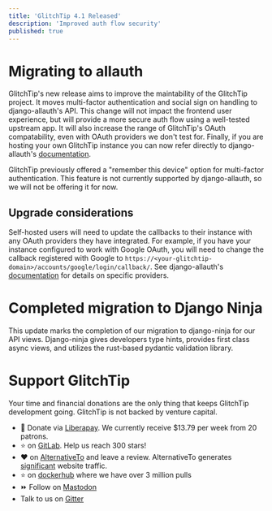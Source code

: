 ```yaml
---
title: 'GlitchTip 4.1 Released'
description: 'Improved auth flow security'
published: true
---
```


# Migrating to allauth

GlitchTip's new release aims to improve the maintability of the GlitchTip project. It moves multi-factor authentication and social sign on handling to django-allauth's API. This change will not impact the frontend user experience, but will provide a more secure auth flow using a well-tested upstream app. It will also increase the range of GlitchTip's OAuth compatability, even with OAuth providers we don't test for. Finally, if you are hosting your own GlitchTip instance you can now refer directly to django-allauth's [documentation](https://docs.allauth.org).

GlitchTip previously offered a "remember this device" option for multi-factor authentication. This feature is not currently supported by django-allauth, so we will not be offering it for now.

## Upgrade considerations

Self-hosted users will need to update the callbacks to their instance with any OAuth providers they have integrated. For example, if you have your instance configured to work with Google OAuth, you will need to change the callback registered with Google to `https://<your-glitchtip-domain>/accounts/google/login/callback/`. See django-allauth's [documentation](https://docs.allauth.org/) for details on specific providers.

# Completed migration to Django Ninja

This update marks the completion of our migration to django-ninja for our API views. Django-ninja gives developers type hints, provides first class async views, and utilizes the rust-based pydantic validation library.

# Support GlitchTip

Your time and financial donations are the only thing that keeps GlitchTip development going. GlitchTip is not backed by venture capital.

- 💸 Donate via [Liberapay](https://en.liberapay.com/GlitchTip). We currently receive $13.79 per week from 20 patrons.
- ⭐ on [GitLab](https://gitlab.com/glitchtip/glitchtip-backend/). Help us reach 300 stars!
- ❤️ on [AlternativeTo](https://alternativeto.net/software/glitchtip/about/) and leave a review. AlternativeTo generates [significant](https://plausible.io/glitchtip.com?period=30d) website traffic.
- ⭐ on [dockerhub](https://hub.docker.com/r/glitchtip/glitchtip) where we have over 3 million pulls
- ⏩ Follow on [Mastodon](https://mastodon.online/@glitchtip)
- Talk to us on [Gitter](https://app.gitter.im/#/room/#GlitchTip_community:gitter.im)
